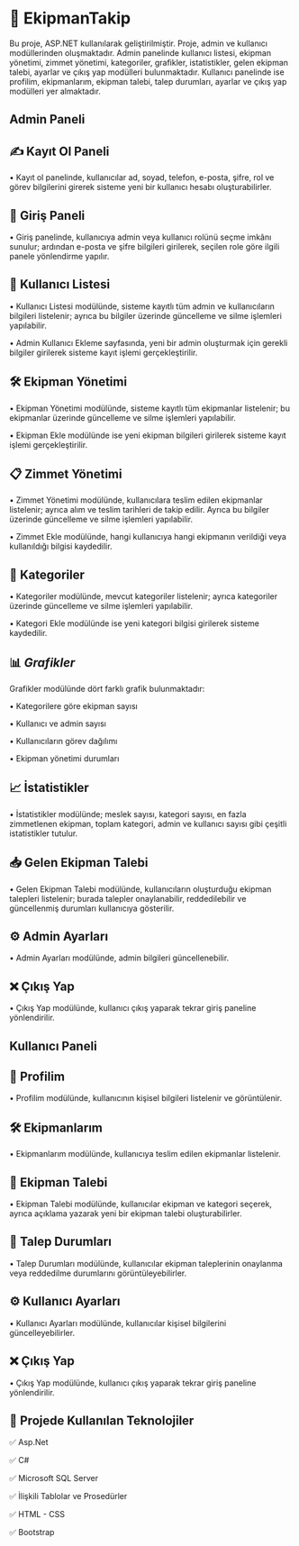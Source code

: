 # 🚀 **EkipmanTakip**

Bu proje, ASP.NET kullanılarak geliştirilmiştir. Proje, admin ve kullanıcı modüllerinden oluşmaktadır. Admin panelinde kullanıcı listesi, ekipman yönetimi, zimmet yönetimi, kategoriler, grafikler, istatistikler, gelen ekipman talebi, ayarlar ve çıkış yap modülleri bulunmaktadır. Kullanıcı panelinde ise profilim, ekipmanlarım, ekipman talebi, talep durumları, ayarlar ve çıkış yap modülleri yer almaktadır.

**Admin Paneli**
---

✍️ **Kayıt Ol Paneli**
---

• Kayıt ol panelinde, kullanıcılar ad, soyad, telefon, e-posta, şifre, rol ve görev bilgilerini girerek sisteme yeni bir kullanıcı hesabı oluşturabilirler.

👤 **Giriş Paneli**
---

• Giriş panelinde, kullanıcıya admin veya kullanıcı rolünü seçme imkânı sunulur; ardından e-posta ve şifre bilgileri girilerek, seçilen role göre ilgili panele yönlendirme yapılır.

👥 **Kullanıcı Listesi**
---

• Kullanıcı Listesi modülünde, sisteme kayıtlı tüm admin ve kullanıcıların bilgileri listelenir; ayrıca bu bilgiler üzerinde güncelleme ve silme işlemleri yapılabilir.

• Admin Kullanıcı Ekleme sayfasında, yeni bir admin oluşturmak için gerekli bilgiler girilerek sisteme kayıt işlemi gerçekleştirilir.

🛠️ **Ekipman Yönetimi**
---

• Ekipman Yönetimi modülünde, sisteme kayıtlı tüm ekipmanlar listelenir; bu ekipmanlar üzerinde güncelleme ve silme işlemleri yapılabilir.

• Ekipman Ekle modülünde ise yeni ekipman bilgileri girilerek sisteme kayıt işlemi gerçekleştirilir.

📋 **Zimmet Yönetimi**
---

• Zimmet Yönetimi modülünde, kullanıcılara teslim edilen ekipmanlar listelenir; ayrıca alım ve teslim tarihleri de takip edilir. Ayrıca bu bilgiler üzerinde güncelleme ve silme işlemleri yapılabilir.

• Zimmet Ekle modülünde, hangi kullanıcıya hangi ekipmanın verildiği veya kullanıldığı bilgisi kaydedilir.

📂 **Kategoriler**
---

• Kategoriler modülünde, mevcut kategoriler listelenir; ayrıca kategoriler üzerinde güncelleme ve silme işlemleri yapılabilir.

• Kategori Ekle modülünde ise yeni kategori bilgisi girilerek sisteme kaydedilir.

📊 ***Grafikler***
---

Grafikler modülünde dört farklı grafik bulunmaktadır:

• Kategorilere göre ekipman sayısı

• Kullanıcı ve admin sayısı

• Kullanıcıların görev dağılımı

• Ekipman yönetimi durumları

📈 **İstatistikler**
---

•  İstatistikler modülünde; meslek sayısı, kategori sayısı, en fazla zimmetlenen ekipman, toplam kategori, admin ve kullanıcı sayısı gibi çeşitli istatistikler tutulur.

📥 **Gelen Ekipman Talebi**
---

• Gelen Ekipman Talebi modülünde, kullanıcıların oluşturduğu ekipman talepleri listelenir; burada talepler onaylanabilir, reddedilebilir ve güncellenmiş durumları kullanıcıya gösterilir.

⚙️ **Admin Ayarları**
---

•  Admin Ayarları modülünde, admin bilgileri güncellenebilir.

❌ **Çıkış Yap**
---

• Çıkış Yap modülünde, kullanıcı çıkış yaparak tekrar giriş paneline yönlendirilir.

**Kullanıcı Paneli**
---

👤 **Profilim**
---

• Profilim modülünde, kullanıcının kişisel bilgileri listelenir ve görüntülenir.

🛠️ **Ekipmanlarım**
---

• Ekipmanlarım modülünde, kullanıcıya teslim edilen ekipmanlar listelenir.

📩 **Ekipman Talebi**
---

• Ekipman Talebi modülünde, kullanıcılar ekipman ve kategori seçerek, ayrıca açıklama yazarak yeni bir ekipman talebi oluşturabilirler.

🔄 **Talep Durumları**
---

• Talep Durumları modülünde, kullanıcılar ekipman taleplerinin onaylanma veya reddedilme durumlarını görüntüleyebilirler.

⚙️ **Kullanıcı Ayarları**
---

•  Kullanıcı Ayarları modülünde, kullanıcılar kişisel bilgilerini güncelleyebilirler.

❌ **Çıkış Yap**
---

• Çıkış Yap modülünde, kullanıcı çıkış yaparak tekrar giriş paneline yönlendirilir.

 📌 **Projede Kullanılan Teknolojiler**
--

✅ Asp.Net

✅ C#

✅ Microsoft SQL Server

✅ İlişkili Tablolar ve Prosedürler

✅ HTML - CSS

✅ Bootstrap
